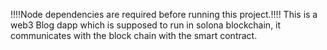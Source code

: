 !!!!Node dependencies are required before running this project.!!!!
This is a web3 Blog dapp which is supposed to run in solona blockchain, it communicates with the block chain with the smart contract.
